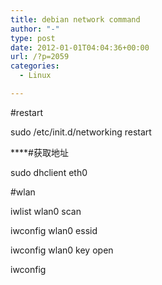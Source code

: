 ```yaml
---
title: debian network command
author: "-"
type: post
date: 2012-01-01T04:04:36+00:00
url: /?p=2059
categories:
  - Linux

---
```

#restart

sudo /etc/init.d/networking restart

****#获取地址

sudo dhclient eth0

#wlan

iwlist wlan0 scan

iwconfig wlan0 essid

iwconfig wlan0 key open

iwconfig